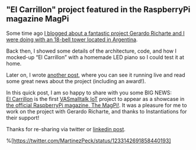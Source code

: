## "El Carrillon" project  featured in the RaspberryPi magazine MagPi

Some time ago [I blogged about a fantastic project Gerardo Richarte and I were doing with an 18-bell tower located in Argentina](https://martinezpeck.hashnode.dev/developing-testing-and-mocking-the-largest-midi-instrument-of-the-world-with-a-raspberry-pi-and-a-diy-leds-piano-cjz98b31t001vpks1g3nulugc).

Back then, I showed some details of the architecture, code, and how I mocked-up “El Carrillon” with a homemade LED piano so I could test it at home.

Later on, I wrote [another post](https://martinezpeck.hashnode.dev/el-carrillon-playing-midi-songs-on-an-18-bell-tower-with-a-raspberry-pi-and-smalltalk-ck3raa1vg00s46qs1ely423ry), where you can see it running live and read some great news about the project (including an award!).

In this quick post, I am so happy to share with you some BIG NEWS:  
[El Carrillon](https://github.com/gerasdf/carrillon) is the first [VASmalltalk IoT](https://www.instantiations.com/iot/index.html) project to appear as a showcase in [the official RaspberryPi magazine, The MagPi!](https://magpi.raspberrypi.org/issues/91). It was a pleasure for me to work on the project with Gerardo Richarte, and thanks to Instantiations for their support! 

Thanks for re-sharing via twitter or [linkedin post](https://www.linkedin.com/posts/mariano-martinez-peck_vasmalltalk-iot-raspberrypi-activity-6638911668254490625-qLQ7).

%[https://twitter.com/MartinezPeck/status/1233142691858440193]

